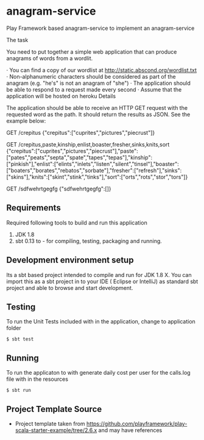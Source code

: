 # anagram-service

Play Framework based anagram-service to implement an anagram-service

The task

You need to put together a simple web application that can produce anagrams of words from a wordlit.

·  You can find a copy of our wordlist at http://static.abscond.org/wordlist.txt
·  Non-alphanumeric characters should be considered as part of the anagram (e.g. "he's" is not an anagram of "she")
·  The application should be able to respond to a request made every second
·  Assume that the application will be hosted on heroku
Details

The application should be able to receive an HTTP GET request with the requested word as the path. It should return the results as JSON. See the example below:

GET /crepitus
{"crepitus":["cuprites","pictures","piecrust"]}


GET /crepitus,paste,kinship,enlist,boaster,fresher,sinks,knits,sort
{"crepitus":["cuprites","pictures","piecrust"],"paste":["pates","peats","septa","spate","tapes","tepas"],"kinship":["pinkish"],"enlist":["elints","inlets","listen","silent","tinsel"],"boaster":["boaters","borates","rebatos","sorbate"],"fresher":["refresh"],"sinks":["skins"],"knits":["skint","stink","tinks"],"sort":["orts","rots","stor","tors"]}


GET /sdfwehrtgegfg
{"sdfwehrtgegfg":[]}

Requirements
-------------------------

Required following tools to build and run this application
1. JDK 1.8
2. sbt 0.13 to - for compiling, testing, packaging and running.

Development environment setup
-------
Its a sbt based project intended to compile and run for  JDK 1.8 X. You can import this as a sbt project in to your IDE ( Eclipse or IntelliJ) as
standard sbt project and able to browse and start development.

Testing
-------
To run the Unit Tests included with in the application, change to application folder

```
$ sbt test
```

Running
-------

To run the applicaton to with generate daily cost per user for the calls.log file with in the resources

```
$ sbt run
```



## Project Template Source
- Project template taken from https://github.com/playframework/play-scala-starter-example/tree/2.6.x and may have references
